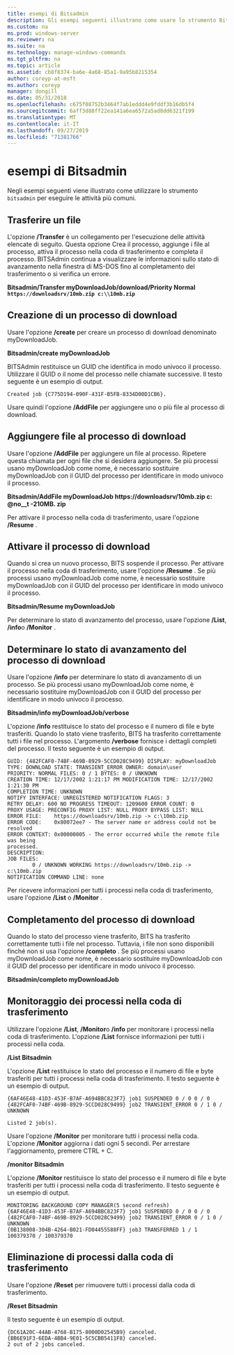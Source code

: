 ```yaml
---
title: esempi di Bitsadmin
description: Gli esempi seguenti illustrano come usare lo strumento Bitsadmin per eseguire le attività più comuni.
ms.custom: na
ms.prod: windows-server
ms.reviewer: na
ms.suite: na
ms.technology: manage-windows-commands
ms.tgt_pltfrm: na
ms.topic: article
ms.assetid: cb8f8374-ba6e-4a68-85a1-9a95b8215354
author: coreyp-at-msft
ms.author: coreyp
manager: dongill
ms.date: 05/31/2018
ms.openlocfilehash: c675f08752b3464f7ab1eddd4e9fddf3b16db5f4
ms.sourcegitcommit: 6aff3d88ff22ea141a6ea6572a5ad8dd6321f199
ms.translationtype: MT
ms.contentlocale: it-IT
ms.lasthandoff: 09/27/2019
ms.locfileid: "71381766"
---
```

# <a name="bitsadmin-examples"></a>esempi di Bitsadmin

Negli esempi seguenti viene illustrato come utilizzare lo strumento `bitsadmin` per eseguire le attività più comuni.

## <a name="transfer-a-file"></a>Trasferire un file

L'opzione **/Transfer** è un collegamento per l'esecuzione delle attività elencate di seguito. Questa opzione Crea il processo, aggiunge i file al processo, attiva il processo nella coda di trasferimento e completa il processo. BITSAdmin continua a visualizzare le informazioni sullo stato di avanzamento nella finestra di MS-DOS fino al completamento del trasferimento o si verifica un errore.

**Bitsadmin/Transfer myDownloadJob/download/Priority Normal `https://downloadsrv/10mb.zip c:\\10mb.zip`**

## <a name="create-a-download-job"></a>Creazione di un processo di download

Usare l'opzione **/create** per creare un processo di download denominato myDownloadJob.

**Bitsadmin/create myDownloadJob**

BITSAdmin restituisce un GUID che identifica in modo univoco il processo. Utilizzare il GUID o il nome del processo nelle chiamate successive. Il testo seguente è un esempio di output.

``` syntax
Created job {C775D194-090F-431F-B5FB-8334D00D1CB6}.
```

Usare quindi l'opzione **/AddFile** per aggiungere uno o più file al processo di download.

## <a name="add-files-to-the-download-job"></a>Aggiungere file al processo di download

Usare l'opzione **/AddFile** per aggiungere un file al processo. Ripetere questa chiamata per ogni file che si desidera aggiungere. Se più processi usano myDownloadJob come nome, è necessario sostituire myDownloadJob con il GUID del processo per identificare in modo univoco il processo.

**Bitsadmin/AddFile myDownloadJob https://downloadsrv/10mb.zip c: @no__t -210MB. zip**

Per attivare il processo nella coda di trasferimento, usare l'opzione **/Resume** .

## <a name="activate-the-download-job"></a>Attivare il processo di download

Quando si crea un nuovo processo, BITS sospende il processo. Per attivare il processo nella coda di trasferimento, usare l'opzione **/Resume** . Se più processi usano myDownloadJob come nome, è necessario sostituire myDownloadJob con il GUID del processo per identificare in modo univoco il processo.

**Bitsadmin/Resume myDownloadJob**

Per determinare lo stato di avanzamento del processo, usare l'opzione **/List**, **/info**o **/Monitor** .

## <a name="determine-the-progress-of-the-download-job"></a>Determinare lo stato di avanzamento del processo di download

Usare l'opzione **/info** per determinare lo stato di avanzamento di un processo. Se più processi usano myDownloadJob come nome, è necessario sostituire myDownloadJob con il GUID del processo per identificare in modo univoco il processo.

**Bitsadmin/info myDownloadJob/verbose**

L'opzione **/info** restituisce lo stato del processo e il numero di file e byte trasferiti. Quando lo stato viene trasferito, BITS ha trasferito correttamente tutti i file nel processo. L'argomento **/verbose** fornisce i dettagli completi del processo. Il testo seguente è un esempio di output.

``` syntax
GUID: {482FCAF0-74BF-469B-8929-5CCD028C9499} DISPLAY: myDownloadJob
TYPE: DOWNLOAD STATE: TRANSIENT_ERROR OWNER: domain\user
PRIORITY: NORMAL FILES: 0 / 1 BYTES: 0 / UNKNOWN
CREATION TIME: 12/17/2002 1:21:17 PM MODIFICATION TIME: 12/17/2002 1:21:30 PM
COMPLETION TIME: UNKNOWN
NOTIFY INTERFACE: UNREGISTERED NOTIFICATION FLAGS: 3
RETRY DELAY: 600 NO PROGRESS TIMEOUT: 1209600 ERROR COUNT: 0
PROXY USAGE: PRECONFIG PROXY LIST: NULL PROXY BYPASS LIST: NULL
ERROR FILE:    https://downloadsrv/10mb.zip -> c:\10mb.zip
ERROR CODE:    0x80072ee7 - The server name or address could not be resolved
ERROR CONTEXT: 0x00000005 - The error occurred while the remote file was being 
processed.
DESCRIPTION:
JOB FILES:
        0 / UNKNOWN WORKING https://downloadsrv/10mb.zip -> c:\10mb.zip
NOTIFICATION COMMAND LINE: none
```

Per ricevere informazioni per tutti i processi nella coda di trasferimento, usare l'opzione **/List** o **/Monitor** .

## <a name="completing-the-download-job"></a>Completamento del processo di download

Quando lo stato del processo viene trasferito, BITS ha trasferito correttamente tutti i file nel processo. Tuttavia, i file non sono disponibili finché non si usa l'opzione **/completo** . Se più processi usano myDownloadJob come nome, è necessario sostituire myDownloadJob con il GUID del processo per identificare in modo univoco il processo.

**Bitsadmin/completo myDownloadJob**

## <a name="monitoring-jobs-in-the-transfer-queue"></a>Monitoraggio dei processi nella coda di trasferimento

Utilizzare l'opzione **/List**, **/Monitor**o **/info** per monitorare i processi nella coda di trasferimento. L'opzione **/List** fornisce informazioni per tutti i processi nella coda.

**/List Bitsadmin**

L'opzione **/List** restituisce lo stato del processo e il numero di file e byte trasferiti per tutti i processi nella coda di trasferimento. Il testo seguente è un esempio di output.

``` syntax
{6AF46E48-41D3-453F-B7AF-A694BBC823F7} job1 SUSPENDED 0 / 0 0 / 0
{482FCAF0-74BF-469B-8929-5CCD028C9499} job2 TRANSIENT_ERROR 0 / 1 0 / UNKNOWN

Listed 2 job(s).
```

Usare l'opzione **/Monitor** per monitorare tutti i processi nella coda. L'opzione **/Monitor** aggiorna i dati ogni 5 secondi. Per arrestare l'aggiornamento, premere CTRL + C.

**/monitor Bitsadmin**

L'opzione **/Monitor** restituisce lo stato del processo e il numero di file e byte trasferiti per tutti i processi nella coda di trasferimento. Il testo seguente è un esempio di output.

``` syntax
MONITORING BACKGROUND COPY MANAGER(5 second refresh)
{6AF46E48-41D3-453F-B7AF-A694BBC823F7} job1 SUSPENDED 0 / 0 0 / 0
{482FCAF0-74BF-469B-8929-5CCD028C9499} job2 TRANSIENT_ERROR 0 / 1 0 / UNKNOWN
{0B138008-304B-4264-B021-FD04455588FF} job3 TRANSFERRED 1 / 1 100379370 / 100379370
```

## <a name="deleting-jobs-from-the-transfer-queue"></a>Eliminazione di processi dalla coda di trasferimento

Usare l'opzione **/Reset** per rimuovere tutti i processi dalla coda di trasferimento.

**/Reset Bitsadmin**

Il testo seguente è un esempio di output.

``` syntax
{DC61A20C-44AB-4768-B175-8000D02545B9} canceled.
{BB6E91F3-6EDA-4BB4-9E01-5C5CBB5411F8} canceled.
2 out of 2 jobs canceled.
```
